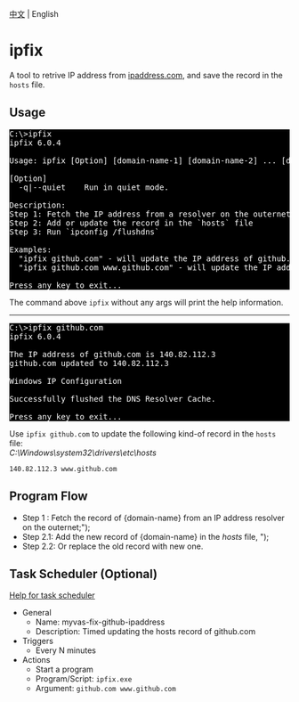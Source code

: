 [中文](./README.md) | English

# ipfix
A tool to retrive IP address from [ipaddress.com](https://www.ipaddress.com), and save the record in the `hosts` file.

## Usage  
<pre style="background-color:black;color:white;">
C:\>ipfix
ipfix 6.0.4

Usage: ipfix [Option] [domain-name-1] [domain-name-2] ... [domain-name-n]

[Option]
  -q|--quiet    Run in quiet mode.

Description:
Step 1: Fetch the IP address from a resolver on the outernet;
Step 2: Add or update the record in the `hosts` file
Step 3: Run `ipconfig /flushdns`

Examples:
  "ipfix github.com" - will update the IP address of github.com in the `hosts` file.
  "ipfix github.com www.github.com" - will update the IP address of github.com and www.github.com in the `hosts` file.

Press any key to exit...
</pre>
The command above `ipfix` without any args will print the help information.

---

<pre style="background-color:black;color:white;">
C:\>ipfix github.com
ipfix 6.0.4

The IP address of github.com is 140.82.112.3
github.com updated to 140.82.112.3

Windows IP Configuration

Successfully flushed the DNS Resolver Cache.

Press any key to exit...
</pre>
Use `ipfix github.com` to update the following kind-of record in the `hosts` file:  
*C:\Windows\system32\drivers\etc\hosts*
```
140.82.112.3 www.github.com
```

## Program Flow
- Step 1  : Fetch the record of {domain-name} from an IP address resolver on the outernet;");
- Step 2.1: Add the new record of {domain-name} in the *hosts* file, ");
- Step 2.2: Or replace the old record with new one.

## Task Scheduler (Optional)
[Help for task scheduler](https://community.spiceworks.com/how_to/17736-run-powershell-scripts-from-task-scheduler)
- General
    - Name: myvas-fix-github-ipaddress
    - Description: Timed updating the hosts record of github.com
- Triggers
    - Every N minutes
- Actions
    - Start a program
    - Program/Script: `ipfix.exe`
    - Argument: `github.com www.github.com`
